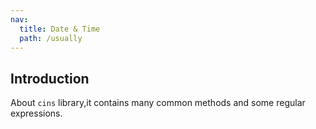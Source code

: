 ```yaml
---
nav:
  title: Date & Time
  path: /usually
---
```


## Introduction

About `cins` library,it contains many common methods and some regular expressions.
